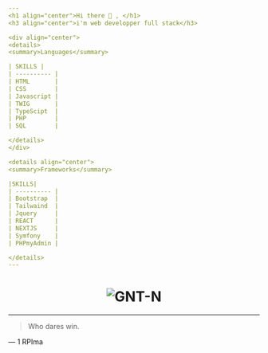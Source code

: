 ```yaml
---
<h1 align="center">Hi there 👋 , </h1>
<h3 align="center">i'm web developper full stack</h3>

<div align="center">
<details>
<summary>Languages</summary>

| SKILLS |
| ---------- |
| HTML       |
| CSS        |
| Javascript |
| TWIG       |
| TypeScipt  |
| PHP        |
| SQL        |

</details>
</div>

<details align="center">
<summary>Frameworks</summary>

|SKILLS|
| ---------- |
| Bootstrap  |
| Tailwaind  |
| Jquery     |
| REACT      |
| NEXTJS     |
| Symfony    |
| PHPmyAdmin |

</details>
---
```


<h1 align="center"><img  src="https://github-readme-stats.vercel.app/api/top-langs?username=GNT-N&show_icons=true&theme=merko&locale=en&layout=compact" alt="GNT-N" /></h1>

---

> Who dares win.

— 1 RPIma

<!--
**GNT-N/GNT-N** is a ✨ _special_ ✨ repository because its `README.md` (this file) appears on your GitHub profile.

Here are some ideas to get you started:

- 🔭 I’m currently working on ...
- 🌱 I’m currently learning ...
- 👯 I’m looking to collaborate on ...
- 🤔 I’m looking for help with ...
- 💬 Ask me about ...
- 📫 How to reach me: ...
- 😄 Pronouns: ...
- ⚡ Fun fact: ...
-->
